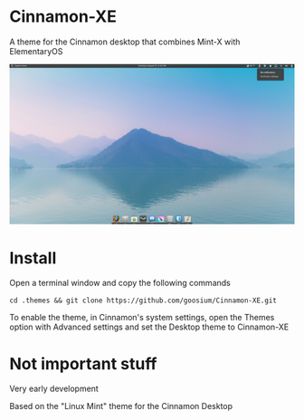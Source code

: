 # Cinnamon-XE
A theme for the Cinnamon desktop that combines Mint-X with ElementaryOS

![screenshot](screenshot.png)

# Install
Open a terminal window and copy the following commands

```
cd .themes && git clone https://github.com/goosium/Cinnamon-XE.git
```

To enable the theme, in Cinnamon's system settings, open the Themes option with Advanced settings and set the Desktop theme to Cinnamon-XE


# Not important stuff
Very early development

Based on the "Linux Mint" theme for the Cinnamon Desktop
